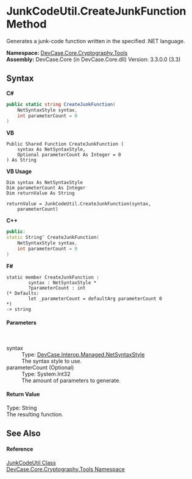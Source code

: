 # JunkCodeUtil.CreateJunkFunction Method 
 

Generates a junk-code function written in the specified .NET language.

**Namespace:**&nbsp;<a href="N_DevCase_Core_Cryptography_Tools">DevCase.Core.Cryptography.Tools</a><br />**Assembly:**&nbsp;DevCase.Core (in DevCase.Core.dll) Version: 3.3.0.0 (3.3)

## Syntax

**C#**<br />
``` C#
public static string CreateJunkFunction(
	NetSyntaxStyle syntax,
	int parameterCount = 0
)
```

**VB**<br />
``` VB
Public Shared Function CreateJunkFunction ( 
	syntax As NetSyntaxStyle,
	Optional parameterCount As Integer = 0
) As String
```

**VB Usage**<br />
``` VB Usage
Dim syntax As NetSyntaxStyle
Dim parameterCount As Integer
Dim returnValue As String

returnValue = JunkCodeUtil.CreateJunkFunction(syntax, 
	parameterCount)
```

**C++**<br />
``` C++
public:
static String^ CreateJunkFunction(
	NetSyntaxStyle syntax, 
	int parameterCount = 0
)
```

**F#**<br />
``` F#
static member CreateJunkFunction : 
        syntax : NetSyntaxStyle * 
        ?parameterCount : int 
(* Defaults:
        let _parameterCount = defaultArg parameterCount 0
*)
-> string 

```


#### Parameters
&nbsp;<dl><dt>syntax</dt><dd>Type: <a href="T_DevCase_Interop_Managed_NetSyntaxStyle">DevCase.Interop.Managed.NetSyntaxStyle</a><br />The syntax style to use.</dd><dt>parameterCount (Optional)</dt><dd>Type: System.Int32<br />The amount of parameters to generate.</dd></dl>

#### Return Value
Type: String<br />The resulting function.

## See Also


#### Reference
<a href="T_DevCase_Core_Cryptography_Tools_JunkCodeUtil">JunkCodeUtil Class</a><br /><a href="N_DevCase_Core_Cryptography_Tools">DevCase.Core.Cryptography.Tools Namespace</a><br />